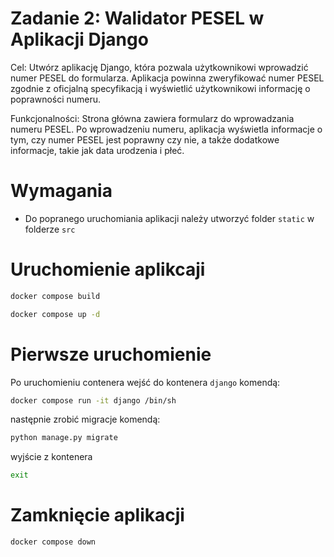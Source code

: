 # Zadanie 2: Walidator PESEL w Aplikacji Django
Cel: Utwórz aplikację Django, która pozwala użytkownikowi wprowadzić numer PESEL do formularza. Aplikacja powinna zweryfikować numer PESEL zgodnie z oficjalną specyfikacją i wyświetlić użytkownikowi informację o poprawności numeru.

Funkcjonalności:
Strona główna zawiera formularz do wprowadzania numeru PESEL.
Po wprowadzeniu numeru, aplikacja wyświetla informacje o tym, czy numer PESEL jest poprawny czy nie, a także dodatkowe informacje, takie jak data urodzenia i płeć.

# Wymagania

* Do popranego uruchomiania aplikacji należy utworzyć folder `static` w folderze `src`


# Uruchomienie aplikcaji

```bash
docker compose build
```

```bash
docker compose up -d
```

# Pierwsze uruchomienie
 Po uruchomieniu contenera wejść do kontenera `django` komendą:
```bash
docker compose run -it django /bin/sh
```

następnie zrobić migracje komendą:
```bash
python manage.py migrate
```
wyjście z kontenera
```bash
exit
```

# Zamknięcie aplikacji
```bash
docker compose down
```